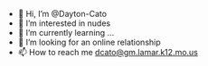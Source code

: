 - 👋 Hi, I’m @Dayton-Cato
- 👀 I’m interested in nudes
- 🌱 I’m currently learning ...
- 💞️ I’m looking for an online relationship
- 📫 How to reach me dcato@gm.lamar.k12.mo.us<!---
Dayton-Cato/Dayton-Cato is a ✨ special ✨ repository because its `README.md` (this file) appears on your GitHub profile.
You can click the Preview link to take a look at your changes.
--->
